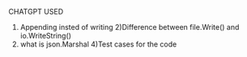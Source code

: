 CHATGPT USED 
1) Appending insted of writing 
2)Difference between file.Write() and io.WriteString()
3) what is json.Marshal 
4)Test cases for the code